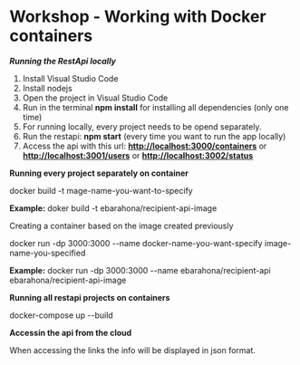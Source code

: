 # Workshop -  Working with Docker containers

_**Running the RestApi locally**_

1. Install Visual Studio Code
2. Install nodejs
3. Open the project in Visual Studio Code
4. Run in the terminal **npm install** for installing all dependencies (only one time)
5. For running locally, every project needs to be opend separately.
5. Run the restapi: **npm start** (every time you want to run the app locally)
6. Access the api with this url: [**http://localhost:3000/containers**](url) or [**http://localhost:3001/users**](url) or [**http://localhost:3002/status**](url)

**Running every project separately on container**

docker build -t mage-name-you-want-to-specify

**Example:** doker build -t ebarahona/recipient-api-image

Creating a container based on the image created previously

docker run -dp 3000:3000 --name docker-name-you-want-specify image-name-you-specified

**Example:** docker run -dp 3000:3000 --name ebarahona/recipient-api ebarahona/recipient-api-image

**Running all restapi projects on containers**

docker-compose up --build


**Accessin the api from the cloud**

When accessing the links the info will be displayed in json format.

